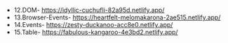 + 12.DOM- https://idyllic-cuchufli-82a95d.netlify.app/
+ 13.Browser-Events- https://heartfelt-melomakarona-2ae515.netlify.app/
+ 14.Events- https://zesty-duckanoo-acc8e0.netlify.app/
+ 15.Table- https://fabulous-kangaroo-4e3bd2.netlify.app/
